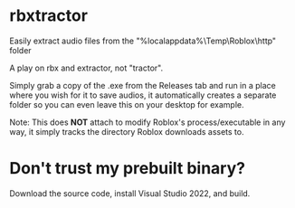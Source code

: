 # rbxtractor 

Easily extract audio files from the "%localappdata%\Temp\Roblox\http" folder 

A play on rbx and extractor, not "tractor". 

Simply grab a copy of the .exe from the Releases tab and run in a place where you wish for it to save audios, it automatically creates a separate folder so you can even leave this on your desktop for example.

Note: This does **NOT** attach to modify Roblox's process/executable in any way, it simply tracks the directory Roblox downloads assets to.

# Don't trust my prebuilt binary?

Download the source code, install Visual Studio 2022, and build.
